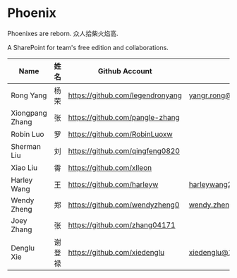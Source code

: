 # Phoenix
Phoenixes are reborn. 众人拾柴火焰高.  

A SharePoint for team's free edition and collaborations. 

| Name             | 姓名   |  Github Account            |  Email |
|------------------|----------|----------------------------|----------------------------|
| Rong Yang        | 杨荣      | https://github.com/legendronyang | yangr.rong@gmail.com |
| Xiongpang Zhang  | 张       | https://github.com/pangle-zhang  |                       |
| Robin Luo        | 罗       | https://github.com/RobinLuoxw    |                       |
| Sherman Liu      | 刘       |  https://github.com/qingfeng0820 |                       |
| Xiao Liu         | 霄       | https://github.com/xlleon        |                       | 
| Harley Wang      | 王       | https://github.com/harleyw       | harleywang2000@hotmail.com | 
| Wendy Zheng      | 郑       | https://github.com/wendyzheng0   | wendy.zheng@qq.com    |
| Joey Zhang       | 张       | https://github.com/zhang04171    |                       |
| Denglu Xie       | 谢登禄   | https://github.com/xiedenglu     | xiedenglu@163.com     |
